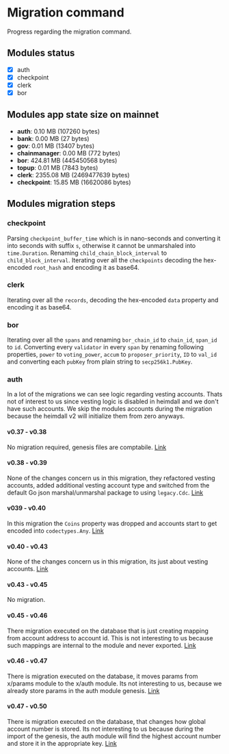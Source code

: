 # Migration command

Progress regarding the migration command.

## Modules status

- [x] auth
- [x] checkpoint
- [x] clerk
- [x] bor

## Modules app state size on mainnet

- **auth**: 0.10 MB (107260 bytes)
- **bank**: 0.00 MB (27 bytes)
- **gov**: 0.01 MB (13407 bytes)
- **chainmanager**: 0.00 MB (772 bytes)
- **bor**: 424.81 MB (445450568 bytes)
- **topup**: 0.01 MB (7843 bytes)
- **clerk**: 2355.08 MB (2469477639 bytes)
- **checkpoint**: 15.85 MB (16620086 bytes)

## Modules migration steps

### checkpoint

Parsing ```checkpoint_buffer_time``` which is in nano-seconds and converting it into seconds with suffix ```s```, otherwise it cannot be unmarshaled into ```time.Duration```.
Renaming ```child_chain_block_interval``` to ```child_block_interval```.
Iterating over all the ```checkpoints``` decoding the hex-encoded ```root_hash``` and encoding it as base64.

### clerk

Iterating over all the ```records```, decoding the hex-encoded ```data``` property and encoding it as base64.

### bor

Iterating over all the ```spans``` and renaming ```bor_chain_id``` to ```chain_id```, ```span_id``` to ```id```.
Converting every ```validator``` in every ```span``` by renaming following properties, ```power``` to ```voting_power```,
```accum``` to ```proposer_priority```, ```ID``` to ```val_id``` and converting each ```pubKey``` from plain string to ```secp256k1.PubKey```.  

### auth

In a lot of the migrations we can see logic regarding vesting accounts. Thats not of interest to us since vesting logic is disabled in heimdall and we don't have such accounts.
We skip the modules accounts during the migration because the heimdall v2 will initialize them from zero anyways.

#### v0.37 - v0.38

No migration required, genesis files are comptabile. [Link](https://github.com/cosmos/cosmos-sdk/blob/37b7221abdda540270adb2d51bdc87a22e417339/x/genutil/client/cli/migrate.go#L31)

#### v0.38 - v0.39

None of the changes concern us in this migration, they refactored vesting accounts, added additional vesting account type and switched from the default Go json marshal/unmarshal package to using ```legacy.Cdc```. [Link](https://github.com/cosmos/cosmos-sdk/blob/v0.39.3/x/auth/legacy/v0_39/migrate.go)

#### v039 - v0.40

In this migration the ```Coins``` property was dropped and accounts start to get encoded into ```codectypes.Any```. [Link](https://github.com/cosmos/cosmos-sdk/blob/v0.41.4/x/auth/legacy/v040/migrate.go#L106)

#### v0.40 - v0.43

None of the changes concern us in this migration, its just about vesting accounts. [Link](https://github.com/cosmos/cosmos-sdk/blob/v0.45.16/x/auth/legacy/v043/store.go)

#### v0.43 - v0.45

No migration.

#### v0.45 - v0.46

There migration executed on the database that is just creating mapping from account address to account id. This is not interesting to us because such mappings are internal to the module and never exported. [Link](https://github.com/cosmos/cosmos-sdk/blob/v0.45.16/x/auth/legacy/v043/store.go)

#### v0.46 - v0.47

There is migration executed on the database, it moves params from x/params module to the x/auth module. Its not interesting to us, because we already store params in the auth module genesis. [Link](https://github.com/cosmos/cosmos-sdk/blob/v0.47.14/x/auth/migrations/v4/migrate.go)

#### v0.47 - v0.50

There is migration executed on the database, that changes how global account number is stored. Its not interesting to us because during the import of the genesis, the auth module will find the highest account number and store it in the appropriate key. [Link](https://github.com/cosmos/cosmos-sdk/blob/v0.50.6/x/auth/migrations/v5/migrate.go)